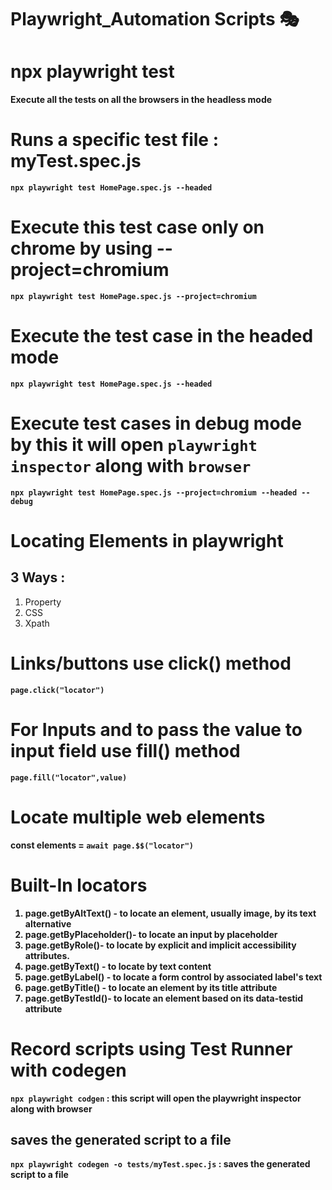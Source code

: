 # Playwright_Automation Scripts 🎭

# npx playwright test
<b>Execute all the tests on all the browsers in the headless mode</b>

# Runs a specific test file : myTest.spec.js
<b>`npx playwright test HomePage.spec.js --headed`</b>


# Execute this test case only on chrome by using --project=chromium
<b>`npx playwright test HomePage.spec.js --project=chromium`</b> 

# Execute the test case in the headed mode
<b>`npx playwright test HomePage.spec.js --headed`</b>

# Execute test cases in debug mode by this it will open `playwright inspector` along with `browser`
<b>`npx playwright test HomePage.spec.js --project=chromium --headed --debug`</b>


# Locating Elements in playwright

<h2>3 Ways : </h2>

<ol>
  <li>Property</li>
   <li>CSS</li>
   <li>Xpath</li>
</ol>


# Links/buttons use click() method
<b>`page.click("locator")`<b>

# For Inputs and to pass the value to input field use fill() method
<b>`page.fill("locator",value)`<b>

# Locate multiple web elements

<b>const elements = `await page.$$("locator")`</b>


# Built-In locators 

1. page.getByAltText() - to locate an element, usually image, by its text alternative
2. page.getByPlaceholder()- to locate an input by placeholder
3. page.getByRole()- to locate by explicit and implicit accessibility attributes.
4. page.getByText() - to locate by text content
5. page.getByLabel() - to locate a form control by associated label's text
6. page.getByTitle() - to locate an element by its title attribute
7. page.getByTestId()- to locate an element based on its data-testid attribute


# Record scripts using Test Runner with <b>codegen</b>
<b>`npx playwright codgen`</b> : this script will open the playwright inspector along with browser

<h2> saves the generated script to a file</h2>

<b> `npx playwright codegen -o tests/myTest.spec.js` </b> : saves the generated script to a file




